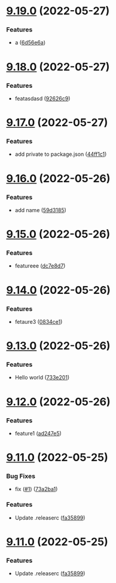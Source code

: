 # [9.19.0](https://github.com/MatejVykoukal/ci-test/compare/v9.18.0...v9.19.0) (2022-05-27)


### Features

* a ([6d56e6a](https://github.com/MatejVykoukal/ci-test/commit/6d56e6a6f7f0d090ee0eab5c1a716e28f99f70f0))

# [9.18.0](https://github.com/MatejVykoukal/ci-test/compare/v9.17.0...v9.18.0) (2022-05-27)


### Features

* featasdasd ([92626c9](https://github.com/MatejVykoukal/ci-test/commit/92626c9eb8923b40378f91fe0554f0a82cb719e0))

# [9.17.0](https://github.com/MatejVykoukal/ci-test/compare/v9.16.0...v9.17.0) (2022-05-27)


### Features

* add private to package.json ([44ff1c1](https://github.com/MatejVykoukal/ci-test/commit/44ff1c1d114786522937af3b4b466147f0e00b55))

# [9.16.0](https://github.com/MatejVykoukal/ci-test/compare/v9.15.0...v9.16.0) (2022-05-26)


### Features

* add name ([59d3185](https://github.com/MatejVykoukal/ci-test/commit/59d318552f79cb0939b36f75a7c072714aa7ba52))

# [9.15.0](https://github.com/MatejVykoukal/ci-test/compare/v9.14.0...v9.15.0) (2022-05-26)


### Features

* featureee ([dc7e8d7](https://github.com/MatejVykoukal/ci-test/commit/dc7e8d77fa2726082773d765e1e98e96cff68e9b))

# [9.14.0](https://github.com/MatejVykoukal/ci-test/compare/v9.13.0...v9.14.0) (2022-05-26)


### Features

* fetaure3 ([0834ce1](https://github.com/MatejVykoukal/ci-test/commit/0834ce146057446c03ae9a0ff2576254c777b555))

# [9.13.0](https://github.com/MatejVykoukal/ci-test/compare/v9.12.0...v9.13.0) (2022-05-26)


### Features

* Hello world ([733e201](https://github.com/MatejVykoukal/ci-test/commit/733e20165c2f42cb7a749858d53091a180951fe6))

# [9.12.0](https://github.com/MatejVykoukal/ci-test/compare/v9.11.0...v9.12.0) (2022-05-26)


### Features

* feature1 ([ad247e5](https://github.com/MatejVykoukal/ci-test/commit/ad247e5985eec5ff03dc7a459c54f16b99e1ef99))

# [9.11.0](https://github.com/MatejVykoukal/ci-test/compare/v9.10.0...v9.11.0) (2022-05-25)


### Bug Fixes

* fix ([#1](https://github.com/MatejVykoukal/ci-test/issues/1)) ([73a2ba1](https://github.com/MatejVykoukal/ci-test/commit/73a2ba160806e78403c31a9f6f01030d21f9873d))


### Features

* Update .releaserc ([fa35899](https://github.com/MatejVykoukal/ci-test/commit/fa35899a93703d8369d5c1d3526b1d414fb1fb7a))

# [9.11.0](https://github.com/MatejVykoukal/ci-test/compare/v9.10.0...v9.11.0) (2022-05-25)


### Features

* Update .releaserc ([fa35899](https://github.com/MatejVykoukal/ci-test/commit/fa35899a93703d8369d5c1d3526b1d414fb1fb7a))
